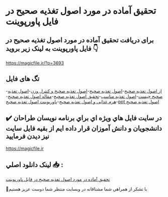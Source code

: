 # تحقیق آماده در مورد اصول تغذیه صحیح در فایل پاورپوینت

## برای دریافت تحقیق آماده در مورد اصول تغذیه صحیح در فایل پاورپوینت به لینک زیر بروید 👇

https://magicfile.ir/?p=3693

## تگ های فایل

-[از اصول تغذیه صحیح](https://magicfile.ir/product/%d8%aa%d8%ad%d9%82%db%8c%d9%82-%d8%a2%d9%85%d8%a7%d8%af%d9%87-%d8%a7%d8%b5%d9%88%d9%84-%d8%aa%d8%ba%d8%b0%db%8c%d9%87-%d8%b5%d8%ad%db%8c%d8%ad-%d9%be%d8%a7%d9%88%d8%b1%d9%be%d9%88%db%8c%d9%86%d8%aa/)-[اصول تغذیه صحیح](https://magicfile.ir/product/%d8%aa%d8%ad%d9%82%db%8c%d9%82-%d8%a2%d9%85%d8%a7%d8%af%d9%87-%d8%a7%d8%b5%d9%88%d9%84-%d8%aa%d8%ba%d8%b0%db%8c%d9%87-%d8%b5%d8%ad%db%8c%d8%ad-%d9%be%d8%a7%d9%88%d8%b1%d9%be%d9%88%db%8c%d9%86%d8%aa/)-[اصول تغذیه صحیح و کنترل وزن](https://magicfile.ir/product/%d8%aa%d8%ad%d9%82%db%8c%d9%82-%d8%a2%d9%85%d8%a7%d8%af%d9%87-%d8%a7%d8%b5%d9%88%d9%84-%d8%aa%d8%ba%d8%b0%db%8c%d9%87-%d8%b5%d8%ad%db%8c%d8%ad-%d9%be%d8%a7%d9%88%d8%b1%d9%be%d9%88%db%8c%d9%86%d8%aa/)-[اصول تغذیه صحیح چیست](https://magicfile.ir/product/%d8%aa%d8%ad%d9%82%db%8c%d9%82-%d8%a2%d9%85%d8%a7%d8%af%d9%87-%d8%a7%d8%b5%d9%88%d9%84-%d8%aa%d8%ba%d8%b0%db%8c%d9%87-%d8%b5%d8%ad%db%8c%d8%ad-%d9%be%d8%a7%d9%88%d8%b1%d9%be%d9%88%db%8c%d9%86%d8%aa/)-[اصول تغذیه مناسب](https://magicfile.ir/product/%d8%aa%d8%ad%d9%82%db%8c%d9%82-%d8%a2%d9%85%d8%a7%d8%af%d9%87-%d8%a7%d8%b5%d9%88%d9%84-%d8%aa%d8%ba%d8%b0%db%8c%d9%87-%d8%b5%d8%ad%db%8c%d8%ad-%d9%be%d8%a7%d9%88%d8%b1%d9%be%d9%88%db%8c%d9%86%d8%aa/)-[تحقیق اصول تغذیه صحیح](https://magicfile.ir/product/%d8%aa%d8%ad%d9%82%db%8c%d9%82-%d8%a2%d9%85%d8%a7%d8%af%d9%87-%d8%a7%d8%b5%d9%88%d9%84-%d8%aa%d8%ba%d8%b0%db%8c%d9%87-%d8%b5%d8%ad%db%8c%d8%ad-%d9%be%d8%a7%d9%88%d8%b1%d9%be%d9%88%db%8c%d9%86%d8%aa/)-[مقاله اصول تغذیه صحیح](https://magicfile.ir/product/%d8%aa%d8%ad%d9%82%db%8c%d9%82-%d8%a2%d9%85%d8%a7%d8%af%d9%87-%d8%a7%d8%b5%d9%88%d9%84-%d8%aa%d8%ba%d8%b0%db%8c%d9%87-%d8%b5%d8%ad%db%8c%d8%ad-%d9%be%d8%a7%d9%88%d8%b1%d9%be%d9%88%db%8c%d9%86%d8%aa/)-[هرم غذایی و اصول تغذیه صحیح](https://magicfile.ir/product/%d8%aa%d8%ad%d9%82%db%8c%d9%82-%d8%a2%d9%85%d8%a7%d8%af%d9%87-%d8%a7%d8%b5%d9%88%d9%84-%d8%aa%d8%ba%d8%b0%db%8c%d9%87-%d8%b5%d8%ad%db%8c%d8%ad-%d9%be%d8%a7%d9%88%d8%b1%d9%be%d9%88%db%8c%d9%86%d8%aa/)-[پاورپوینت اصول تغذیه صحیح](https://magicfile.ir/product/%d8%aa%d8%ad%d9%82%db%8c%d9%82-%d8%a2%d9%85%d8%a7%d8%af%d9%87-%d8%a7%d8%b5%d9%88%d9%84-%d8%aa%d8%ba%d8%b0%db%8c%d9%87-%d8%b5%d8%ad%db%8c%d8%ad-%d9%be%d8%a7%d9%88%d8%b1%d9%be%d9%88%db%8c%d9%86%d8%aa/)-[ppt اصول تغذیه صحیح](https://magicfile.ir/product/%d8%aa%d8%ad%d9%82%db%8c%d9%82-%d8%a2%d9%85%d8%a7%d8%af%d9%87-%d8%a7%d8%b5%d9%88%d9%84-%d8%aa%d8%ba%d8%b0%db%8c%d9%87-%d8%b5%d8%ad%db%8c%d8%ad-%d9%be%d8%a7%d9%88%d8%b1%d9%be%d9%88%db%8c%d9%86%d8%aa/)

## ✔️ در سايت فايل هاي ويژه اي براي برنامه نويسان طراحان دانشجويان و دانش آموزان قرار داده ايم از بقيه فايل سايت نيز ديدن فرماييد

https://magicfile.ir


## لينک دانلود اصلي 📥 :

[تحقیق آماده در مورد اصول تغذیه صحیح در فایل پاورپوینت](https://magicfile.ir/product/%d8%aa%d8%ad%d9%82%db%8c%d9%82-%d8%a2%d9%85%d8%a7%d8%af%d9%87-%d8%a7%d8%b5%d9%88%d9%84-%d8%aa%d8%ba%d8%b0%db%8c%d9%87-%d8%b5%d8%ad%db%8c%d8%ad-%d9%be%d8%a7%d9%88%d8%b1%d9%be%d9%88%db%8c%d9%86%d8%aa/) 


🙏با تشکر از همراهي شما مشتاقانه در وبسایت منتظر شما دوست عزیز هستیم

